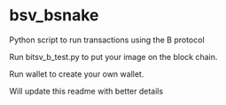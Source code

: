 # bsv_bsnake
Python script to run transactions using the B protocol 


Run bitsv_b_test.py to put your image on the block chain. 

Run wallet to create your own wallet. 


Will update this readme with better details 
